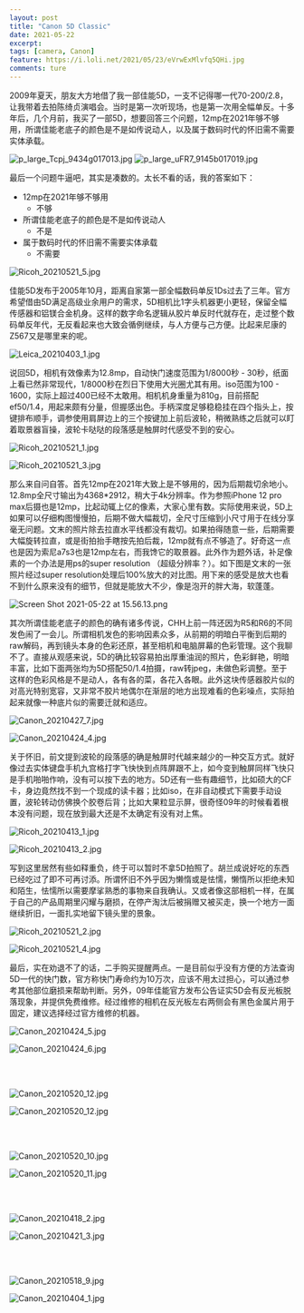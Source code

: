 ```yaml
---
layout: post
title: "Canon 5D Classic"
date: 2021-05-22
excerpt: 
tags: [camera, Canon]
feature: https://i.loli.net/2021/05/23/eVrwExMlvfq5QHi.jpg
comments: ture
---
```


2009年夏天，朋友大方地借了我一部佳能5D，一支不记得哪一代70-200/2.8，让我带着去拍陈绮贞演唱会。当时是第一次听现场，也是第一次用全幅单反。十多年后，几个月前，我买了一部5D，想要回答三个问题，12mp在2021年够不够用，所谓佳能老底子的颜色是不是如传说动人，以及属于数码时代的怀旧需不需要实体承载。

![p_large_Tcpj_9434g017013.jpg](https://i.loli.net/2021/05/23/D8aIjTUlNAd4sVW.jpg)
![p_large_uFR7_9145b017019.jpg](https://i.loli.net/2021/05/23/Jg9dfYBhzr7yIHQ.jpg)

最后一个问题牛逼吧，其实是凑数的。太长不看的话，我的答案如下：

- 12mp在2021年够不够用
    + 不够
- 所谓佳能老底子的颜色是不是如传说动人
    + 不是
- 属于数码时代的怀旧需不需要实体承载
    + 不需要

![Ricoh_20210521_5.jpg](https://i.loli.net/2021/05/23/uOorYDysmqfjBST.jpg)

佳能5D发布于2005年10月，距离自家第一部全幅数码单反1Ds过去了三年。官方希望借由5D满足高级业余用户的需求，5D相机比1字头机器更小更轻，保留全幅传感器和铝镁合金机身。这样的数字命名逻辑从胶片单反时代就存在，走过整个数码单反年代，无反看起来也大致会循例继续，与人方便与己方便。比起来尼康的Z567又是哪里来的呢。

![Leica_20210403_1.jpg](https://i.loli.net/2021/05/23/oSAarOvxECJGmeX.jpg)

说回5D，相机有效像素为12.8mp，自动快门速度范围为1/8000秒 - 30秒，纸面上看已然非常现代，1/8000秒在烈日下使用大光圈尤其有用。iso范围为100 - 1600，实际上超过400已经不太敢用。相机机身重量为810g，目前搭配ef50/1.4，用起来颇有分量，但握感出色。手柄深度足够稳稳挂在四个指头上，按键排布顺手，调参使用肩屏边上的三个按键加上前后波轮，稍微熟练之后就可以盯着取景器盲操，波轮卡哒哒的段落感是触屏时代感受不到的安心。

![Ricoh_20210521_1.jpg](https://i.loli.net/2021/05/23/vB23g4upQScaPqL.jpg)

![Ricoh_20210521_3.jpg](https://i.loli.net/2021/05/23/gfK9YQrmMIdCNPn.jpg)

那么来自问自答。首先12mp在2021年大致上是不够用的，因为后期裁切余地小。12.8mp全尺寸输出为4368*2912，稍大于4k分辨率。作为参照iPhone 12 pro max后摄也是12mp，比起动辄上亿的像素，大家心里有数。实际使用来说，5D上如果可以仔细构图慢慢拍，后期不做大幅裁切，全尺寸压缩到小尺寸用于在线分享毫无问题。文末的照片除去拉直水平线都没有裁切。如果拍得随意一些，后期需要大幅旋转拉直，或是街拍抬手瞎按先拍后裁，12mp就有点不够造了。好奇这一点也是因为索尼a7s3也是12mp左右，而我馋它的取景器。此外作为题外话，补足像素的一个办法是用ps的super resolution （超级分辨率？）。如下图是文末的一张照片经过super resolution处理后100%放大的对比图。用下来的感受是放大也看不到什么原来没有的细节，但就是能放大不少，像是泡开的胖大海，软蓬蓬。

![Screen Shot 2021-05-22 at 15.56.13.png](https://i.loli.net/2021/05/23/xFvHb6CWzc7UgkS.png)

其次所谓佳能老底子的颜色的确有诸多传说，CHH上前一阵还因为R5和R6的不同发色闹了一会儿。所谓相机发色的影响因素众多，从前期的明暗白平衡到后期的raw解码，再到镜头本身的色彩还原，甚至相机和电脑屏幕的色彩管理。这个我聊不了。直接从观感来说，5D的确比较容易拍出厚重油润的照片，色彩鲜艳，明暗丰富，比如下面两张均为5D搭配50/1.4拍摄，raw转jpeg，未做色彩调整。至于这样的色彩风格是不是动人，各有各的菜，各花入各眼。此外这块传感器胶片似的对高光特别宽容，又非常不胶片地偶尔在渐层的地方出现难看的色彩噪点，实际拍起来就像一种底片似的需要迁就和适应。

![Canon_20210427_7.jpg](https://i.loli.net/2021/05/23/gka39idXhb14qDR.jpg)

![Canon_20210424_4.jpg](https://i.loli.net/2021/05/23/r4LI5nsSQPDpzg8.jpg)

关于怀旧，前文提到波轮的段落感的确是触屏时代越来越少的一种交互方式。就好像过去实体键盘手机九宫格打字飞快快到点阵屏跟不上，如今变到触屏同样飞快只是手机啪啪作响，没有可以按下去的地方。5D还有一些有趣细节，比如硕大的CF卡，身边竟然找不到一个现成的读卡器；比如iso，在非自动模式下需要手动设置，波轮转动仿佛换个胶卷后背；比如大果粒显示屏，很奇怪09年的时候看着根本没有问题，现在放到最大还是不太确定有没有对上焦。

![Ricoh_20210413_1.jpg](https://i.loli.net/2021/05/23/Pai1ZWntvBQlFmS.jpg)

![Ricoh_20210413_2.jpg](https://i.loli.net/2021/05/23/i497LFpoIR5U2qB.jpg)


写到这里居然有些如释重负，终于可以暂时不拿5D拍照了。胡兰成说好吃的东西已经吃过了即不可再讨添。所谓怀旧不外乎因为懒惰或是怯懦，懒惰所以拒绝未知和陌生，怯懦所以需要摩挲熟悉的事物来自我确认。又或者像这部相机一样，在属于自己的产品周期里闪耀与磨损，在停产淘汰后被捐赠又被买走，换一个地方一面继续折旧，一面扎实地留下镜头里的景象。

![Ricoh_20210521_2.jpg](https://i.loli.net/2021/05/23/qE2T38IYKzih1mg.jpg)

![Ricoh_20210521_4.jpg](https://i.loli.net/2021/05/23/cNa7QfIL9o8WPMk.jpg)

最后，实在劝退不了的话，二手购买提醒两点。一是目前似乎没有方便的方法查询5D一代的快门数，官方称快门寿命约为10万次，应该不用太过担心，可以通过参考其他部位磨损来帮助判断。另外，09年佳能官方发布公告证实5D会有反光板脱落现象，并提供免费维修。经过维修的相机在反光板左右两侧会有黑色金属片用于固定，建议选择经过官方维修的机器。

![Canon_20210424_5.jpg](https://i.loli.net/2021/05/23/aTkfzZQoLMXRtFp.jpg)

![Canon_20210424_6.jpg](https://i.loli.net/2021/05/23/KSwonjdmDRHALWG.jpg)

<br>
<br>

![Canon_20210520_12.jpg](https://i.loli.net/2021/05/23/njl3p5feQvus9Ji.jpg)

![Canon_20210520_12.jpg](https://i.loli.net/2021/05/23/LW9afhiUjDKHgJq.jpg)

<br>
<br>

![Canon_20210520_10.jpg](https://i.loli.net/2021/05/23/OPZTjrWxysdpIXk.jpg)

![Canon_20210520_11.jpg](https://i.loli.net/2021/05/23/Hwd63rQmAVlfJRL.jpg)

<br>
<br>

![Canon_20210418_2.jpg](https://i.loli.net/2021/05/23/wO5A7HULWo8yTua.jpg)

![Canon_20210421_3.jpg](https://i.loli.net/2021/05/23/s8Ah69IKX4yEdH3.jpg)

<br>
<br>

![Canon_20210518_9.jpg](https://i.loli.net/2021/05/23/kaMJztYU8fvKmQR.jpg)

![Canon_20210404_1.jpg](https://i.loli.net/2021/05/23/SNE8MRB5mjI4kcC.jpg)